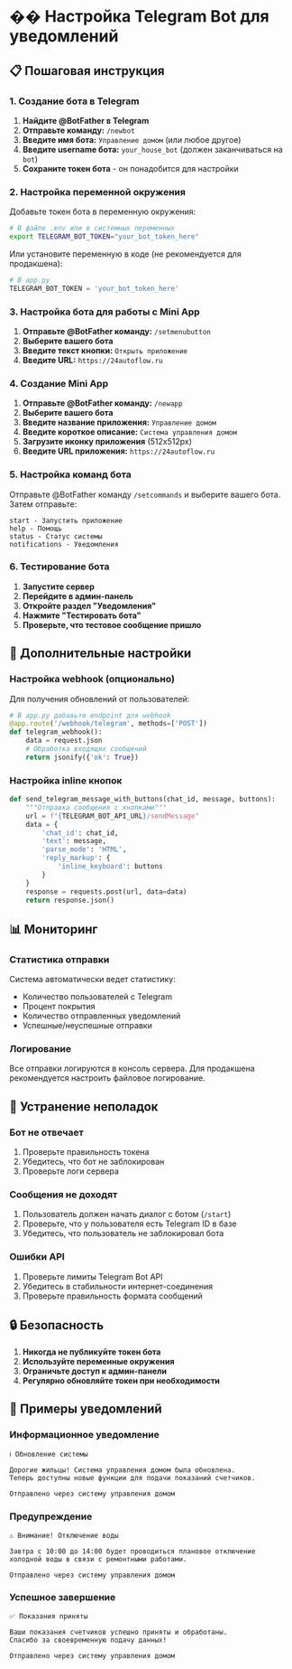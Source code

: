 # �� Настройка Telegram Bot для уведомлений

## 📋 Пошаговая инструкция

### 1. Создание бота в Telegram

1. **Найдите @BotFather в Telegram**
2. **Отправьте команду:** `/newbot`
3. **Введите имя бота:** `Управление домом` (или любое другое)
4. **Введите username бота:** `your_house_bot` (должен заканчиваться на `bot`)
5. **Сохраните токен бота** - он понадобится для настройки

### 2. Настройка переменной окружения

Добавьте токен бота в переменную окружения:

```bash
# В файле .env или в системных переменных
export TELEGRAM_BOT_TOKEN="your_bot_token_here"
```

Или установите переменную в коде (не рекомендуется для продакшена):

```python
# В app.py
TELEGRAM_BOT_TOKEN = 'your_bot_token_here'
```

### 3. Настройка бота для работы с Mini App

1. **Отправьте @BotFather команду:** `/setmenubutton`
2. **Выберите вашего бота**
3. **Введите текст кнопки:** `Открыть приложение`
4. **Введите URL:** `https://24autoflow.ru`

### 4. Создание Mini App

1. **Отправьте @BotFather команду:** `/newapp`
2. **Выберите вашего бота**
3. **Введите название приложения:** `Управление домом`
4. **Введите короткое описание:** `Система управления домом`
5. **Загрузите иконку приложения** (512x512px)
6. **Введите URL приложения:** `https://24autoflow.ru`

### 5. Настройка команд бота

Отправьте @BotFather команду `/setcommands` и выберите вашего бота. Затем отправьте:

```
start - Запустить приложение
help - Помощь
status - Статус системы
notifications - Уведомления
```

### 6. Тестирование бота

1. **Запустите сервер**
2. **Перейдите в админ-панель**
3. **Откройте раздел "Уведомления"**
4. **Нажмите "Тестировать бота"**
5. **Проверьте, что тестовое сообщение пришло**

## 🔧 Дополнительные настройки

### Настройка webhook (опционально)

Для получения обновлений от пользователей:

```python
# В app.py добавьте endpoint для webhook
@app.route('/webhook/telegram', methods=['POST'])
def telegram_webhook():
    data = request.json
    # Обработка входящих сообщений
    return jsonify({'ok': True})
```

### Настройка inline кнопок

```python
def send_telegram_message_with_buttons(chat_id, message, buttons):
    """Отправка сообщения с кнопками"""
    url = f"{TELEGRAM_BOT_API_URL}/sendMessage"
    data = {
        'chat_id': chat_id,
        'text': message,
        'parse_mode': 'HTML',
        'reply_markup': {
            'inline_keyboard': buttons
        }
    }
    response = requests.post(url, data=data)
    return response.json()
```

## 📊 Мониторинг

### Статистика отправки

Система автоматически ведет статистику:
- Количество пользователей с Telegram
- Процент покрытия
- Количество отправленных уведомлений
- Успешные/неуспешные отправки

### Логирование

Все отправки логируются в консоль сервера. Для продакшена рекомендуется настроить файловое логирование.

## 🚨 Устранение неполадок

### Бот не отвечает
1. Проверьте правильность токена
2. Убедитесь, что бот не заблокирован
3. Проверьте логи сервера

### Сообщения не доходят
1. Пользователь должен начать диалог с ботом (`/start`)
2. Проверьте, что у пользователя есть Telegram ID в базе
3. Убедитесь, что пользователь не заблокировал бота

### Ошибки API
1. Проверьте лимиты Telegram Bot API
2. Убедитесь в стабильности интернет-соединения
3. Проверьте правильность формата сообщений

## 🔒 Безопасность

1. **Никогда не публикуйте токен бота**
2. **Используйте переменные окружения**
3. **Ограничьте доступ к админ-панели**
4. **Регулярно обновляйте токен при необходимости**

## 📱 Примеры уведомлений

### Информационное уведомление
```
ℹ️ Обновление системы

Дорогие жильцы! Система управления домом была обновлена. 
Теперь доступны новые функции для подачи показаний счетчиков.

Отправлено через систему управления домом
```

### Предупреждение
```
⚠️ Внимание! Отключение воды

Завтра с 10:00 до 14:00 будет проводиться плановое отключение 
холодной воды в связи с ремонтными работами.

Отправлено через систему управления домом
```

### Успешное завершение
```
✅ Показания приняты

Ваши показания счетчиков успешно приняты и обработаны. 
Спасибо за своевременную подачу данных!

Отправлено через систему управления домом
``` 